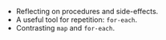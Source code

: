 * Reflecting on procedures and side-effects.
* A useful tool for repetition: `for-each`.
* Contrasting `map` and `for-each`.
